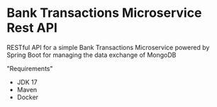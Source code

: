 # Bank Transactions Microservice Rest API
RESTful API for a simple Bank Transactions Microservice powered by Spring Boot for managing the data exchange of MongoDB

"Requirements"
- JDK 17
- Maven
- Docker
